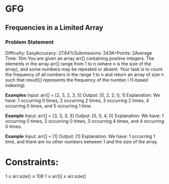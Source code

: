 # GFG

## Frequencies in a Limited Array

### Problem Statement
Difficulty: EasyAccuracy: 27.64%Submissions: 343K+Points: 2Average Time: 10m
You are given an array arr[] containing positive integers. The elements in the array arr[] range from 1 to n (where n is the size of the array), and some numbers may be repeated or absent. Your task is to count the frequency of all numbers in the range 1 to n and return an array of size n such that result[i] represents the frequency of the number i (1-based indexing).

**Examples**
Input: arr[] = [2, 3, 2, 3, 5]
Output: [0, 2, 2, 0, 1]
Explanation: We have: 1 occurring 0 times, 2 occurring 2 times, 3 occurring 2 times, 4 occurring 0 times, and 5 occurring 1 time.

**Example**
Input: arr[] = [3, 3, 3, 3]
Output: [0, 0, 4, 0]
Explanation: We have: 1 occurring 0 times, 2 occurring 0 times, 3 occurring 4 times, and 4 occurring 0 times.

**Example**
Input: arr[] = [1]
Output: [1]
Explanation: We have: 1 occurring 1 time, and there are no other numbers between 1 and the size of the array.


# Constraints:
1 ≤ arr.size() ≤ 106
1 ≤ arr[i] ≤ arr.size()